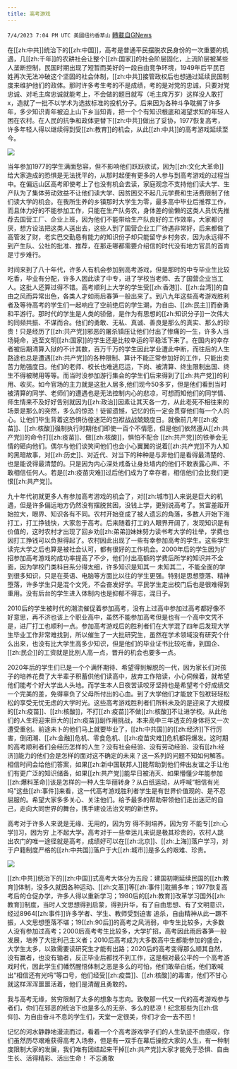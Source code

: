 ```yaml
---
title: 高考游戏
---
```

`7/4/2023 7:04 PM UTC 美國纽约香草山` [轉載自GNews](https://gnews.org/articles/1436937)

在[[zh:中共]]统治下的[[zh:中国]]，高考是普通平民摆脱农民身份的一次重要的机遇，几[[zh:千年]]的农耕社会让整个[[zh:国家]]的社会阶层固化，上流阶层被某些人垄断控制，民国时期出现了短暂而美好的一段自由竞争环境，1949年后平民百姓再次无法冲破这个坚固的社会体制，[[zh:中共]]接管政权后也想通过延续民国制度来维护他们的政体。那时许多考生考的不是成绩，考的是对党的忠诚，只要对党忠诚、对毛主席忠诚就能考上，不会做的题目就写（毛主席万岁）这样没人敢打x，造就了一批不以学术为选拔标准的投机分子。后来因为各种斗争耽搁了许多年，多少知识青年被迫上山下乡当知青，把一个个有知识根底和渴望求知的年轻人困在农村。在人民的抗争和政体更替下[[zh:中共]]做出了妥协，1977恢复高考，许多年轻人得以继续得到受[[zh:教育]]的机会，从此[[zh:中共]]的高考游戏延续至今。


![](https://ipfs.gnews.org/ipfs/QmTvahyPiHkfDttKivRF6XQnfktGJz9N4hRHYQac9zkzGn?filename=07006E5B-64D3-44E4-9D09-ADEFAC1BF3CB.jpg)


当年参加1977的学生满面愁容，但不影响他们跃跃欲试，因为[[zh:文化大革命]]给大家造成的恐惧是无法抚平的，从那时起便有更多的人参与到高考游戏的过程当中。在偏远山区高考即使考上了也没有机会去读，家庭观念不支持他们读大学、生产队为了集体劳动效益不让他们读大学、因贫困交不起几元学费和生活费限制了他们读大学的机会。在我所生养的乡镇那时大学生为零，最多高中毕业后推荐工作，而且体力好的不能参加工作，只能在生产队务农，身体差的偷懒的这类人员优先推荐去国营工厂、企业上班，因为他们不能带给生产队良好的工作效率，大家都讨厌，想方设法把这类人送出去，这些人到了国营企业工厂待遇非常好，后来都做了高管发了财，老实巴交勤恳有能力的知识份子却只能留守乡村务农，因为永远得不到产生队、公社的批准、推荐，在那走哪都需要介绍信的时代没有地方官员的首肯是寸步难行。

时间来到了八十年代，许多人有机会参加到高考游戏，但是那时的中专毕业生比较吃香，毕业有分配，许多人因此读了中专，进了学校当老师、去了国营企业当工人。这批人还算过得不错。高考顺利上大学的学生受[[zh:香港]]、[[zh:台湾]]的自由之风而异常出色，各类人才如雨后春笋一般出来了。到八九年这些高考游戏胜利者及等待高考的学生们一起响应了空前绝后的学生潮，为自由、[[zh:民主]]而奋勇和平游行。那时代的学生是人类的骄傲，是作为有思想的[[zh:知识分子]]一次伟大的同频共振、不谋而合。他们的勇敢、无私、真诚、善良是那么的真实、那么的珍贵！只是经历了[[zh:共产党]]邪恶的屠杀镇压让他们付出了惨痛的一生，许多人当场毙命，逃至文明[[zh:国家]]的学生还是比较幸运的平稳活下来了。在国内的幸存者被后期清算入狱的不计其数，百万千万的学生因此学业遭此中断，而往后的人生路途也总是遭遇[[zh:共产党]]的各种限制、算计不能正常参加好的工作，只能出卖苦力勉强度日。他们的老师、校长也难逃厄运，下岗、被清算、终生限制出国、终生不得被聘用等等。而当时没参加游行集会的学生们后来得到了[[zh:共产党]]的利用、收买。如今官场的主力就是这批人居多,他们现今50多岁，但是他们看到当时被清算的同学、老师们的遭遇也是无法控制内心的悲凉，可想而知他们的同学情、师生情来不及好好告别就因为[[zh:政治]]因素让其天各一方，从此老死不相往来的场景是那么的突然，多么的惊恐！徒留遗憾，记忆的伤一定会贯穿他们每一个人的心。让他们毕生背着这恐惧彷徨迷茫的包袱战战兢兢度日。就像前几年[[zh:疫苗]]、[[zh:核酸]]强制执行时期他们即使一百个不情愿，但是他们依然遵从[[zh:共产党]]的命令打[[zh:疫苗]]、做[[zh:核酸]]，惧怕不配合 [[zh:共产党]]的铁拳会无情的砸向他们。偶尔与他们谈笑间他们也会小心翼翼的说着[[zh:共产党]]不为人知的黑暗故事，对[[zh:历史]]、对近代、对当下的种种是与非他们是看得最清楚的、也是能说得最清楚的。只是因为内心深处戒备让身处墙内的他们不敢表露心声、不敢相信任何人。若是[[zh:疫苗灾难]]过后他们成为了幸存者，相信他们会比我们更恨[[zh:共产党]]。

九十年代初就更多人有参加高考游戏的机会了，对[[zh:城市]]人来说是巨大的机遇，但是许多偏远地方仍然没有摆脱贫困，没钱上学，更别说高考了。贫富差距开始拉大，眼界、知识各有不同。农村开始变成了被人遗忘的角落，多数人开始下海打工，打工挣钱快，大家忽于高考。后来随着打工的人眼界开阔了，发现知识是有价值的，这时农村才出现了回乡劝[[zh:弟弟]]妹妹努力读书考大学的壮举，学费也因打工挣钱可以负担得起了。农村因此出现了一些有幸参加高考的学生。这些学生读完大学之后也算是被社会认可，都有很好的工作机会。2000年后的学生因为扩招参加高考游戏的成功率提高了不少，他们付出高额的学费后所学的知识并不全面，因为学校门类科目系分得太细，许多知识是知其一 未知其二，不能全面的学到很多知识，只是在英语、电脑等方面比以往的学生更强。特别是思想堕落、精神堕落，许多学生只是混个文凭，不会奋发好学。平民学生走出校门后也是很难得到重用。没有后台的学生进入体制内也是抑郁不得志，混日子。

2010后的学生被时代的潮流催促着参加高考，没有上过高中参加过高考都好像不好意思，再不济也该上个职业高中，虽然不能参加高考但是也有一个高中文凭不是，进厂打工也顺利一点。参加高考游戏后的胜利者们在大学混了四年后发现大学生毕业工作非常难找到，所以催生了一大批研究生，虽然在学术领域没有研究个什么出来，也没有比大学生高多少知识，但是他们的毕业证书比较吃香，到国企、[[zh:民企]]的工资就是比别人高一点，晋升的机会也要多一点。

2020年后的学生们已是一个个满怀期待、希望得到解脱的一代，因为家长们对孩子的培养花费了大半辈子积蓄供他们读高中，放弃工作陪读，小心伺候着，就希望他们能考个好大学出人头地。而学生本人日夜苦读咬牙坚持也是希望考个好成绩交一个完美的差，免得辜负了父母所付出的心血。到了大学他们才能放下包袱轻轻松松的享受无忧无虑的大学时光。这些高考游戏胜利者们所料未及的是迎来了大规模的[[zh:疫苗]]、[[zh:核酸]]，不打[[zh:疫苗]]不做[[zh:核酸]]不让进学校。从此他们的人生将迎来巨大的[[zh:疫苗]]副作用挑战，本来高中三年透支的身体将又一次遭受重创。前途未卜的他们马上就要毕业了，[[zh:中共国]]的[[zh:经济]]下行厉害，倒闭潮、[[zh:金融]]危机、零食危机、[[zh:疫苗灾难]]危机都将爆发。这时期的高考顺利者们会经历怎样的人生？没有社会经验、没有劳动经验、没有[[zh:经济]]能力的他们会是怎样的面对这不确定的未来？这一系列的问题不知如何解答。相信时间会给他们答案，如果[[zh:新中国联邦人]]能帮助到他们伸出友谊之手让他们有更广泛的知识储备，如果[[zh:共产党]]能早日被消灭、如果懵懂少年能参加[[zh:爆料革命]]该是怎样的一种人生华丽转身？从白纸运动，从呼喊“相信有光吗”这些[[zh:事件]]来看，这一代高考游戏胜利者学生是有世界价值观的、是不忍屈服的。希望大家多多关心、关注他们。给予最多的帮助带领他们走出迷茫的自己，走向大同世界的舞台，携手建设法治文明的新世界。

 高考对于许多人来说是无缘、无用的，因为穷 得不到培养，因为穷 不能专[[zh:心学]]习，因为穷 上不起大学。高考对于一些幸运儿来说是极其珍贵的，农村人跳出农门的唯一途径就是高考，成绩好可以在[[zh:北京]]、[[zh:上海]]落户学习，对于户籍制度严格的[[zh:中共国]]落户于大[[zh:城市]]是多么的艰难、珍贵。



![](https://ipfs.gnews.org/ipfs/QmavGvePa1f1uzLzbrR9ZLDNLEKn1qPZ5tsAAzAnhi2E61?filename=截屏2023-07-04_21.05.59.png)


[[zh:中共]]统治下的[[zh:中国]]式高考大体分为五段：建国初期延续民国的[[zh:教育]]体制，没多久就因各种运动、[[zh:文革]]等[[zh:事件]]耽搁多年；1977恢复高考后的仓促办学，许多人得以重新学习；1980后的[[zh:教育]]改革学习国外[[zh:教育]]制度，当时人文思想得到启蒙，得到升华，有了自由思想、有了文明意识，经过8964[[zh:事件]]许多学者、学生、教师受到迫害 追杀，自由精神从此一蹶不振，人文思想堕落不堪；19[[zh:90后]]的高考之风消弱，中专生比较多，大多数人没有参加过高考；2000后高考考生比较多，大学扩招，高考因此雨后春笋一般发展，培养了大批利己主义者；2010后高考成为大多数高中生都能参加的盛会，大学生太多，以致需要读研究生才能有出路；2020后的高考变得那么顺其自然，没有赢者，也没有输者，反正毕业后都找不到工作，这是相对最公平的一个高考游戏时代，因此学生们幡然醒悟体制之恶是多么的可怕，他们敢举白纸，他们敢喊出“相信还有光吗”等口号，他们经受[[zh:疫苗]]、[[zh:核酸]]的毒害，他们不甘心就这样浑浑噩噩活着，他们是清醒且勇敢的。

我与高考无缘，贫穷限制了太多的想象与志向。致敬那一代又一代的高考游戏参与者们，你们在邪恶的统治下也是多么的无奈、多么的悲凉！纪念那些为[[zh:信仰]]、为自由奋斗不息的学生们，天堂一定很美，你们才会一去不回！

记忆的河水静静地漫流而过，看着一个个高考游戏学子们的人生轨迹不由感叹，你们虽然历尽艰难获得高考入场劵，但是有一双手在幕后操控大家的人生，有一种制度限制大家的发展，我们唯有团结起来干掉[[zh:共产党]]大家才能免于恐惧、自由生长、活得精彩、活出生命！ 不忘勇敢 


